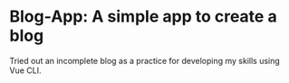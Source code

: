 # Blog-App: A simple app to create a blog
Tried out an incomplete blog as a practice for developing my skills using Vue CLI.
